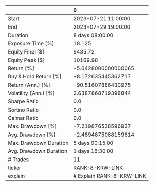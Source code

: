 |                        | 0                         |
|:-----------------------|:--------------------------|
| Start                  | 2023-07-21 11:00:00       |
| End                    | 2023-07-29 19:00:00       |
| Duration               | 8 days 08:00:00           |
| Exposure Time [%]      | 18.125                    |
| Equity Final [$]       | 9435.72                   |
| Equity Peak [$]        | 10169.98                  |
| Return [%]             | -5.6428000000000065       |
| Buy & Hold Return [%]  | -8.172635445362717        |
| Return (Ann.) [%]      | -90.51607886430975        |
| Volatility (Ann.) [%]  | 2.6387868719398844        |
| Sharpe Ratio           | 0.0                       |
| Sortino Ratio          | 0.0                       |
| Calmar Ratio           | 0.0                       |
| Max. Drawdown [%]      | -7.219876538596937        |
| Avg. Drawdown [%]      | -2.4894875088159614       |
| Max. Drawdown Duration | 5 days 00:15:00           |
| Avg. Drawdown Duration | 1 days 16:30:00           |
| # Trades               | 11                        |
| ticker                 | RANK-8-KRW-LINK           |
| explain                | # Explain RANK-8-KRW-LINK |